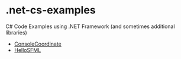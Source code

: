 
# .net-cs-examples
C# Code Examples using .NET Framework (and sometimes additional libraries)

 - [ConsoleCoordinate](https://github.com/N1k06/.net-cs-examples/tree/main/ConsoleCoordinate)
 - [HelloSFML](https://github.com/N1k06/.net-cs-examples/tree/main/HelloSFML)

